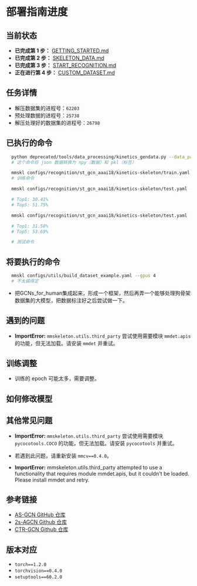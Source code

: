 # 部署指南进度

## 当前状态
- **已完成第 1 步：** [GETTING_STARTED.md](doc/GETTING_STARTED.md)
- **已完成第 2 步：** [SKELETON_DATA.md](doc/SKELETON_DATA.md)
- **已完成第 3 步：** [START_RECOGNITION.md](doc/START_RECOGNITION.md)
- **正在进行第 4 步：** [CUSTOM_DATASET.md](doc/CUSTOM_DATASET.md)

## 任务详情
- 解压数据集的进程号：`62203`
- 预处理数据的进程号：`25738`
- 解压处理好的数据集的进程号：`26798`

## 已执行的命令
```zsh
  python deprecated/tools/data_processing/kinetics_gendata.py --data_path "/mnt/pami26/zengyi/dataset/kinetics-skeleton" 
  # 这个命令将 json 数据转换为 npy（数据）和 pkl（标签）

  mmskl configs/recognition/st_gcn_aaai18/kinetics-skeleton/train.yaml --gpus 8
  # 训练命令

  mmskl configs/recognition/st_gcn_aaai18/kinetics-skeleton/test.yaml --checkpoint ./work_dir/recognition/ST_GCN_18/kinetics-skeleton/epoch_400.pth

  # Top1: 30.41%
  # Top5: 51.75%

  mmskl configs/recognition/st_gcn_aaai18/kinetics-skeleton/test.yaml --checkpoint ./checkpoints/st_gcn.kinetics-6fa43f73.pth

  # Top1: 31.58%
  # Top5: 53.69%

  # 测试命令
```


## 将要执行的命令
```zsh
  mmskl configs/utils/build_dataset_example.yaml --gpus 4
  # 不太搞得定
```
- 把GCNs_for_human集成起来，形成一个框架，然后再弄一个能够处理狗骨架数据集的大模型，把数据标注好之后尝试做一下。

## 遇到的问题
- **ImportError:** `mmskeleton.utils.third_party` 尝试使用需要模块 `mmdet.apis` 的功能，但无法加载。请安装 `mmdet` 并重试。

## 训练调整
- 训练的 epoch 可能太多，需要调整。

## 如何修改模型

## 其他常见问题
- **ImportError:** `mmskeleton.utils.third_party` 尝试使用需要模块 `pycocotools.COCO` 的功能，但无法加载。请安装 `pycocotools` 并重试。
- 若遇到此问题，请重新安装 `mmcv==0.4.0`。

- **ImportError:** mmskeleton.utils.third_party attempted to use a functionality that requires module mmdet.apis, but it couldn't be loaded. Please install mmdet and retry.


## 参考链接
- [AS-GCN GitHub 仓库](https://github.com/limaosen0/AS-GCN/tree/master)
- [2s-AGCN Github 仓库](https://github.com/lshiwjx/2s-AGCN/tree/master)
- [CTR-GCN Github 仓库](https://github.com/Uason-Chen/CTR-GCN/tree/main)
## 版本对应
- `torch==1.2.0`
- `torchvision==0.4.0`
- `setuptools==60.2.0`
